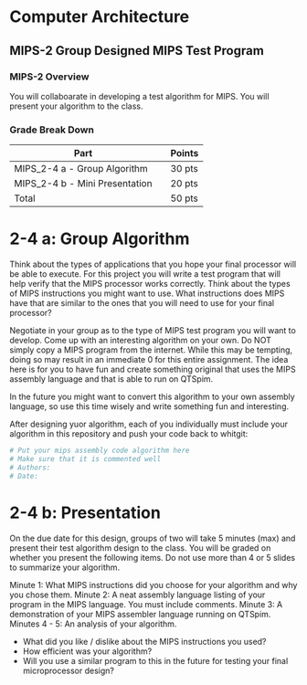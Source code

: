 # Computer Architecture
## MIPS-2 Group Designed MIPS Test Program

### MIPS-2 Overview
You will collaboarate in developing a test algorithm for MIPS. You will present your algorithm to the class.


### Grade Break Down
| Part                               |   | Points  |
|------------------------------------|---|---------|
| MIPS_2-4 a - Group Algorithm       |   | 30 pts  |   
| MIPS_2-4 b - Mini Presentation     |   | 20 pts  |    
| Total                              |   | 50 pts  |


# 2-4 a: Group Algorithm
Think about the types of applications that you hope your final processor will be able to execute. For this project you will write a test program that will help verify that the MIPS processor works correctly.  Think about the types of MIPS instructions you might want to use. What instructions does MIPS have that are similar to the ones that you will need to use for your final processor?

Negotiate in your group as to the type of MIPS test program you will want to develop.  Come up with an interesting algorithm on your own. Do NOT simply copy a MIPS program from the internet. While this may be tempting, doing so may result in an immediate 0 for this entire assignment. The idea here is for you to have fun and create something original that uses the MIPS assembly language and that is  able to run on QTSpim. 

In the future you might want to convert this algorithm to your own assembly language, so use this time wisely and write something fun and interesting.

After designing yuor algorithm, each of you individually must include your algorithm in this repository and push your code back to whitgit:

```mips
# Put your mips assembly code algorithm here
# Make sure that it is commented well
# Authors:  
# Date: 


```

# 2-4 b: Presentation

On the due date for this design, groups of two will take 5 minutes (max) and present their test algorithm design to the class. You will be graded on whether you present the following items.  Do not use more than 4 or 5 slides to summarize your algorithm. 

Minute 1:  What MIPS instructions did you choose for your algorithm and why you chose them.
Minute 2:  A neat assembly language listing of your program in the MIPS language. You must include comments. 
Minute 3:  A demonstration of your MIPS assembler language running on QTSpim. 
Minutes 4 - 5:  An analysis of your algorithm. 
* What did you like / dislike about the MIPS instructions you used? 
* How efficient was your algorithm?  
* Will you use a similar program to this in the future for testing your final microprocessor design?

